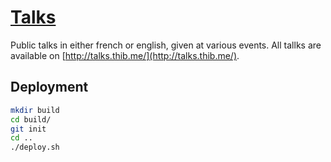 [Talks](http://talks.thib.me)
=====

Public talks in either french or english, given at various events. All tallks are available on [http://talks.thib.me/](http://talks.thib.me/).

## Deployment

```sh
mkdir build
cd build/
git init
cd ..
./deploy.sh
```
